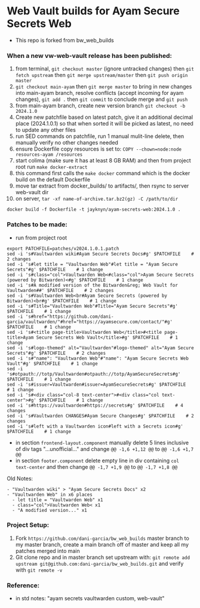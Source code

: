 # Web Vault builds for Ayam Secure Secrets Web

- This repo is forked from bw_web_builds

### When a new vw-web-vault release has been published:

1. from terminal, `git checkout master` (ignore untracked changes) then `git fetch upstream` then `git merge upstream/master` then `git push origin master`
2. `git checkout main-ayam` then `git merge master` to bring in new changes into main-ayam branch, resolve conflicts (accept incoming for ayam changes), `git add .` then `git commit` to conclude merge and `git push`
3. from main-ayam branch, create new version branch `git checkout -b 2024.1.0`
4. Create new patchfile based on latest patch, give it an additional decimal place (2024.1.0.1) so that when sorted it will be picked as latest, no need to update any other files
5. run SED commands on patchfile, run 1 manual mulit-line delete, then manually verify no other changes needed
6. ensure Dockerfile copy resources is set to: `COPY --chown=node:node resources-ayam /resources`
7. start colima (make sure it has at least 8 GB RAM) and then from project root run `make docker-extract`
8. this command first calls the `make docker` command which is the docker build on the default Dockerfile
9. move tar extract from docker_builds/ to artifacts/, then rsync to server web-vault dir
10. on server, `tar -xf name-of-archive.tar.bz2(gz) -C /path/to/dir`

```
docker build -f Dockerfile -t jayknyn/ayam-secrets-web:2024.1.0 .
```

### Patches to be made:

- run from project root

```
export PATCHFILE=patches/v2024.1.0.1.patch
sed -i 's#Vaultwarden wiki#Ayam Secure Secrets Docs#g' $PATCHFILE    # 2 changes
sed -i 's#let title = "Vaultwarden Web"#let title = "Ayam Secure Secrets"#g' $PATCHFILE    # 1 change
sed -i 's#class="col">Vaultwarden Web<#class="col">Ayam Secure Secrets (powered by Bitwarden)<#g' $PATCHFILE    # 1 change
sed -i 's#A modified version of the Bitwarden&reg; Web Vault for Vaultwarden##' $PATCHFILE    # 2 changes
sed -i 's#Vaultwarden Web<br#Ayam Secure Secrets (powered by Bitwarden)<br#g' $PATCHFILE    # 1 change
sed -i 's#Title="Vaultwarden Web"#Title="Ayam Secure Secrets"#g' $PATCHFILE    # 1 change
sed -i 's#href="https://github.com/dani-garcia/vaultwarden/"#href="https://ayamsecure.com/contact/"#g' $PATCHFILE    # 1 change
sed -i 's#<title page-title>Vaultwarden Web</title>#<title page-title>Ayam Secure Secrets Web Vault</title>#g' $PATCHFILE    # 1 change
sed -i 's#logo-themed" alt="Vaultwarden"#logo-themed" alt="Ayam Secure Secrets"#g' $PATCHFILE    # 2 changes
sed -i 's#"name": "Vaultwarden Web"#"name": "Ayam Secure Secrets Web Vault"#g' $PATCHFILE    # 1 change
sed -i 's#otpauth://totp/Vaultwarden#otpauth://totp/AyamSecureSecrets#g' $PATCHFILE    # 1 change
sed -i 's#issuer=Vaultwarden#issuer=AyamSecureSecrets#g' $PATCHFILE    # 1 change
sed -i 's#<div class="col-8 text-center">#<div class="col text-center">#g' $PATCHFILE    # 1 change
sed -i 's#https://vaultwarden#https://secrets#g' $PATCHFILE    # 4 changes
sed -i 's#Vaultwarden CHANGES#Ayam Secure Changes#g' $PATCHFILE    # 2 changes
sed -i 's#left with a Vaultwarden icon#left with a Secrets icon#g' $PATCHFILE    # 1 change

```

- in section `frontend-layout.component` manually delete 5 lines inclusive of div tags "...unofficial..." and change `@@ -1,6 +1,12 @@` to `@@ -1,6 +1,7 @@`
- in section `footer.component` delete empty line in div containing `col text-center` and then change `@@ -1,7 +1,9 @@` to `@@ -1,7 +1,8 @@`

Old Notes:

```
- "Vaultwarden wiki" > "Ayam Secure Secrets Docs" x2
- "Vaultwarden Web" in x6 places
  - let title = "Vaultwarden Web" x1
  - class="col">Vaultwarden Web< x1
  - "A modified version..." x1
```

### Project Setup:

1. Fork `https://github.com/dani-garcia/bw_web_builds` master branch to my master branch, create a main branch off of master and keep all my patches merged into main
2. Git clone repo and in master branch set upstream with: `git remote add upstream git@github.com:dani-garcia/bw_web_builds.git` and verify with `git remote -v`

### Reference:

- in std notes: "ayam secrets vaultwarden custom, web-vault"
